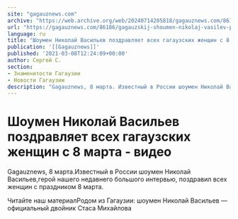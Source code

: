 ```yaml
---
site: "gagauznews.com"
archive: "https://web.archive.org/web/20240714205818/gagauznews.com/86186/gagauzskij-shoumen-nikolaj-vasilev-pozdravlyaet-vseh-zhenshhin-s-8-marta-video.html"
url: "https://gagauznews.com/86186/gagauzskij-shoumen-nikolaj-vasilev-pozdravlyaet-vseh-zhenshhin-s-8-marta-video.html"
language: ru
title: "Шоумен Николай Васильев поздравляет всех гагаузских женщин с 8 марта - видео"
publication: '[[Gagauznews]]'
published: '2021-03-08T12:24:09+00:00'
author: Сергей С.
section:
- Знаменитости Гагаузии
- Новости Гагаузии
description: "Gagauznews, 8 марта. Известный в России шоумен Николай Васильев, герой нашего недавнего большого интервью, поздравил всех женщин с праздником 8 марта. Читайте наш материал Родом из Гагаузии: шоумен Николай Васильев — официальный двойник Стаса Михайлова"
---
```


# Шоумен Николай Васильев поздравляет всех гагаузских женщин с 8 марта - видео

Gagauznews, 8 марта.Известный в России шоумен Николай Васильев,герой нашего недавнего большого интервью, поздравил всех женщин с праздником 8 марта.

Читайте наш материалРодом из Гагаузии: шоумен Николай Васильев — официальный двойник Стаса Михайлова